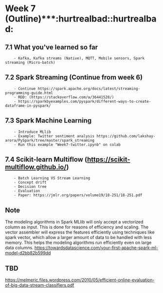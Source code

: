 # Week 7 (Outline)***:hurtrealbad::hurtrealbad:</br>
## 7.1 What you've learned so far  

        - Kafka, Kafka streams (Native), MQTT, Mobile sensors, Spark streaming (Micro-batch)

## 7.2 Spark Streaming (Continue from week 6)
        - Continue https://spark.apache.org/docs/latest/streaming-programming-guide.html  
        - RDD: (https://stackoverflow.com/a/36441528/)
        - https://sparkbyexamples.com/pyspark/different-ways-to-create-dataframe-in-pyspark/
        

## 7.3 Spark Machine Learning
        - Introduce MLlib
        - Example: Twitter sentiment analysis https://github.com/lakshay-arora/PySpark/tree/master/spark_streaming
        - Run this example "Week7-twitter.ipynb" on colab
        

## 7.4 Scikit-learn Multiflow (https://scikit-multiflow.github.io/)
        - Batch Learning VS Stream Learning
        - Concept drift
        - Decision tree
        - Evaluation
        - Paper: https://jmlr.org/papers/volume19/18-251/18-251.pdf
        
## Note
The modeling algorithms in Spark MLlib will only accept a vectorized column as input. This is done for reasons of efficiency and scaling. The vector assembler will express the features efficiently using techniques like spark vector, which allow a larger amount of data to be handled with less memory. This helps the modeling algorithms run efficiently even on large data columns.
https://towardsdatascience.com/your-first-apache-spark-ml-model-d2bb82b599dd
        
## TBD
https://melmeric.files.wordpress.com/2010/05/efficient-online-evaluation-of-big-data-stream-classifiers.pdf
